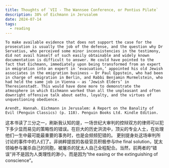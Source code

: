 ```yaml
---
title: Thoughts of `VII - The Wannsee Conference, or Pontius Pilate`
description: 38% of Eichmann in Jerusalem
date: 2024-07-14
tags:
  - reading
---
```

```
To make available evidence that does not support the case for the prosecution is usually the job of the defense, and the question why Dr Servatius, who perceived some minor inconsistencies in the testimony, did not avail himself of such easily obtainable and widely known documentation is difficult to answer. He could have pointed to the fact that Eichmann, immediately upon being transformed from an expert in emigration into an expert in ‘evacuation,’ appointed his old Jewish associates in the emigration business – Dr Paul Eppstein, who had been in charge of emigration in Berlin, and Rabbi Benjamin Murmelstein, who had held the same job in Vienna – as ‘Jewish Elders’ in Theresienstadt. This would have done more to demonstrate the atmosphere in which Eichmann worked than all the unpleasant and often downright offensive talk about oaths, loyalty, and the virtues of unquestioning obedience.

Arendt, Hannah. Eichmann in Jerusalem: A Report on the Banality of Evil (Penguin Classics) (p. 118). Penguin Books Ltd. Kindle Edition. 
```

这本书读了三分之一，刷新我认知的是，一场世纪大审判的控辩双方的律师可以犯下多少显而易见的策略性的错误。在巨大的历史洪流中，顶尖的专业人士，在处理他们一生中最可能最重要的事务时，也是会频频犯错的。
更别提身处这场审判所讨论的事件中的人们了。非纳粹提拔的各级官员积极参与the final solution，犹太领袖参与屠杀自己的同胞，被屠杀的犹太人自己全程配合。当然，前两者的“错误”并不是因为人类理性的渺小，而是因为“the easing or the extinguishing of conscience”。
